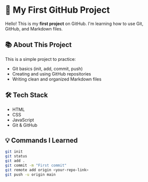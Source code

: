 # 🚀 My First GitHub Project

Hello! This is my **first project** on GitHub. I'm learning how to use Git, GitHub, and Markdown files.

## 📚 About This Project

This is a simple project to practice:
- Git basics (init, add, commit, push)
- Creating and using GitHub repositories
- Writing clean and organized Markdown files

## 🛠 Tech Stack

- HTML
- CSS
- JavaScript
- Git & GitHub

## 💡 Commands I Learned

```bash
git init
git status
git add .
git commit -m "First commit"
git remote add origin <your-repo-link>
git push -u origin main

